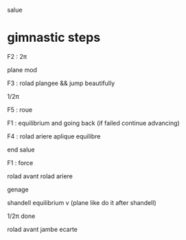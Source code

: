 
salue
# gimnastic steps

 F2 : 2π

 plane mod

 F3 : rolad plangee && jump beautifully

 1/2π

 F5 : roue


 F1 : equilibrium and going back (if failed continue advancing)


 F4 : rolad ariere aplique equilibre

 end salue

F1 : force

rolad avant
rolad ariere

genage

shandell
equilibrium v (plane like do it after shandell)

1/2π
done 



rolad avant jambe ecarte




